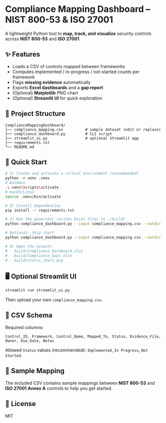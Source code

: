 # Compliance Mapping Dashboard – NIST 800-53 & ISO 27001

A lightweight Python tool to **map, track, and visualize** security controls across **NIST 800-53** and **ISO 27001**.

## ✨ Features
- Loads a CSV of controls mapped between frameworks
- Computes implemented / in-progress / not-started counts per framework
- Flags **missing evidence** automatically
- Exports **Excel dashboards** and a **gap report**
- (Optional) **Matplotlib** PNG chart
- (Optional) **Streamlit UI** for quick exploration

## 📁 Project Structure
```
ComplianceMappingDashboard/
├── compliance_mapping.csv          # sample dataset (edit or replace)
├── compliance_dashboard.py         # CLI script
├── streamlit_ui.py                 # optional Streamlit app
├── requirements.txt
└── README.md
```

## 🚀 Quick Start

```bash
# 1) Create and activate a virtual environment (recommended)
python -m venv .venv
# Windows
.\.venv\Scripts\activate
# macOS/Linux
source .venv/bin/activate

# 2) Install dependencies
pip install -r requirements.txt

# 3) Run the generator (writes Excel files to ./build)
python compliance_dashboard.py --input compliance_mapping.csv --outdir build

# Optional: Skip chart
python compliance_dashboard.py --input compliance_mapping.csv --outdir build --no-chart

# 4) Open the outputs
# - build/Compliance_Dashboard.xlsx
# - build/Compliance_Gaps.xlsx
# - build/status_chart.png
```

## 🖥 Optional Streamlit UI
```bash
streamlit run streamlit_ui.py
```
Then upload your own `compliance_mapping.csv`.

## 🧱 CSV Schema
Required columns:
```
Control_ID, Framework, Control_Name, Mapped_To, Status, Evidence_File, Owner, Due_Date, Notes
```
Allowed `Status` values (recommended): `Implemented`, `In Progress`, `Not Started`.

## 🧪 Sample Mapping
The included CSV contains sample mappings between **NIST 800-53** and **ISO 27001 Annex A** controls to help you get started.

## 📄 License
MIT
